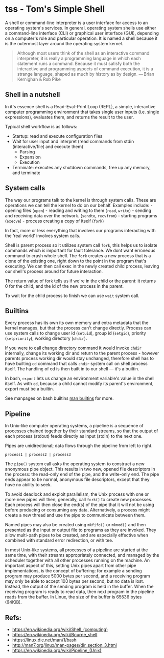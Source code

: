 # tss - Tom's Simple Shell
A shell or command-line interpreter is a user interface for access to an operating system's 
services. In general, operating system shells use either a command-line interface (CLI) 
or graphical user interface (GUI), depending on a computer's role and particular 
operation. It is named a shell because it is the outermost layer around the operating 
system kernel.

> Although most users think of the shell as an interactive command interpreter, it is really a programming language in which each statement runs a command. Because it must satisfy both the interactive and programming aspects of command execution, it is a strange language, shaped as much by history as by design. — Brian Kernighan & Rob Pike

## Shell in a nutshell
In it's essence shell is a Read–Eval–Print Loop (REPL), a simple, interactive computer 
programming environment that takes single user inputs (i.e. single expressions), evaluates 
them, and returns the result to the user.

Typical shell workflow is as follows:
- Startup: read and execute configuration files
- Wait for user input and interpret (read commands from stdin (interactive/file) and execute them)
    - Parsing
    - Expansion
    - Execution
- Terminate: executes any shutdown commands, free up any memory, and terminate

## System calls
The way our programs talk to the kernel is through system calls. 
These are operations we can tell the kernel to do on our behalf. 
Examples include:
    - opening files (`open`)
    - reading and writing to them (`read`, `write`)
    - sending and receiving data over the network. (`sendto`, `recvfrom`)
    - starting programs (`execve`)
    - process creating a copy of itself (`fork`)

In fact, more or less everything that involves our programs interacting 
with the ‘real world’ involves system calls.

Shell is parent process so it utilizes system call `fork`, this helps us
to isolate commands which is important for fault tolerance. We dont want
erroneous command to crash whole shell. The `fork` creates a new process 
that is a clone of the existing one, right down to the point in the program 
that's executing. We can then call exec in the newly created child process, 
leaving our shell's process around for future interaction.

The return value of fork tells us if we're in the child or the parent: 
it returns 0 for the child, and the id of the new process in the parent.

To wait for the child process to finish we can use `wait` system call.

## Builtins
Every process has its own its own memory and extra metadata that the kernel 
manages, but that the process can't change directly. Process can use system
calls to change user id (`setuid`), group id (`setgid`), priority (`setpriority`), 
working directory (`chdir`).

If you were to call change directory command it would invoke `chdir` internally,
change its working dir and return to the parent process - however parents process
working dir would stay unchanged, therefore shell has to have builting `cd` command
that calls `chdir` system call on shell process itself. The handling of cd is then 
built in to our shell — it's a builtin.

In bash, `export` lets us change an environment variable's value in the shell itself. 
As with `cd`, because a child cannot modify its parent's environment, export must be 
a builtin.

See manpages on bash builtins [man builtins](https://linux.die.net/man/1/builtins) for more.

## Pipeline
In Unix-like computer operating systems, a pipeline is a sequence of processes 
chained together by their standard streams, so that the output of each process 
(stdout) feeds directly as input (stdin) to the next one. 

Pipes are unidirectional; data flows through the pipeline from left to right.

```
process1 | process2 | process3
```

The `pipe()` system call asks the operating system to construct a new anonymous 
pipe object. This results in two new, opened file descriptors in the process: 
the read-only end of the pipe, and the write-only end. The pipe ends appear to 
be normal, anonymous file descriptors, except that they have no ability to seek.

To avoid deadlock and exploit parallelism, the Unix process with one or more new 
pipes will then, generally, call `fork()` to create new processes. Each process 
will then close the end(s) of the pipe that it will not be using before producing 
or consuming any data. Alternatively, a process might create a new thread and use 
the pipe to communicate between them.

Named pipes may also be created using `mkfifo()` or `mknod()` and then presented 
as the input or output file to programs as they are invoked. They allow multi-path 
pipes to be created, and are especially effective when combined with standard error 
redirection, or with tee. 

In most Unix-like systems, all processes of a pipeline are started at the same time, 
with their streams appropriately connected, and managed by the scheduler together with 
all other processes running on the machine. An important aspect of this, setting Unix 
pipes apart from other pipe implementations, is the concept of buffering: for example 
a sending program may produce 5000 bytes per second, and a receiving program may only 
be able to accept 100 bytes per second, but no data is lost. Instead, the output of the 
sending program is held in the buffer. When the receiving program is ready to read data, 
then next program in the pipeline reads from the buffer. In Linux, the size of the buffer 
is 65536 bytes (64KiB).


## Refs:
- https://en.wikipedia.org/wiki/Shell_(computing)
- https://en.wikipedia.org/wiki/Bourne_shell
- https://linux.die.net/man/1/bash
- http://man7.org/linux/man-pages/dir_section_3.html
- https://en.wikipedia.org/wiki/Pipeline_(Unix)